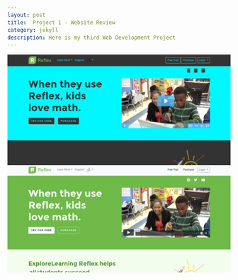 ```yaml
---
layout: post
title:  Project 1 - Website Review
category: jekyll 
description: Here is my third Web Development Project
---
```

![Before](https://raw.githubusercontent.com/Maynard-Schools/jekyll-setup-NIkko41/master/assets/img/Screenshot%202018-10-26%20at%209.08.07%20AM.png)
![After](https://raw.githubusercontent.com/Maynard-Schools/jekyll-setup-NIkko41/master/assets/img/Screenshot%202018-12-18%20at%2010.06.55%20AM.png)
